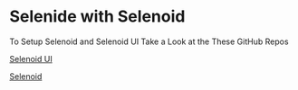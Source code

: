 # Selenide with Selenoid

To Setup Selenoid and Selenoid UI Take a Look at the These GitHub Repos

[Selenoid UI](https://github.com/aerokube/selenoid-ui)

[Selenoid](https://github.com/aerokube/selenoid)



